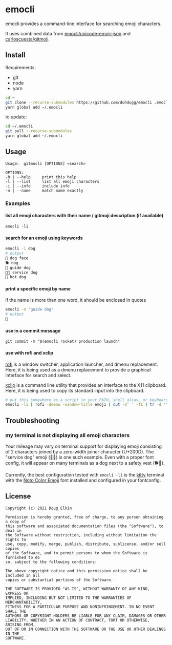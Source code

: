 # emocli

emocli provides a command-line interface for searching emoji characters.

It uses combined data from [emocli/unicode-emoji-json](https://github.com/emocli/unicode-emoji-json) and [carloscuesta/gitmoji](https://github.com/carloscuesta/gitmoji).

## Install

Requirements:

- git
- node
- yarn

```bash
cd ~
git clone --recurse-submodules https://github.com/duhdugg/emocli .emocli
yarn global add ~/.emocli
```

to update:

```bash
cd ~/.emocli
git pull --recurse-submodules
yarn global add ~/.emocli
```

## Usage

```text
Usage:	gitmocli [OPTIONS] <search>

OPTIONS:
-h | --help 	print this help
-l | --list 	list all emoji characters
-i | --info 	include info
-n | --name 	match name exactly
```

### Examples

#### list all emoji characters with their name / gitmoji description (if available)

`emocli -li`

#### search for an emoji using keywords

```bash
emocli -i dog
# output
🐶 dog face
🐕 dog
🦮 guide dog
🐕‍🦺 service dog
🌭 hot dog
```

#### print a specific emoji by name

if the name is more than one word, it should be enclosed in quotes

```bash
emocli -n 'guide dog'
# output
🦮
```

#### use in a commit message

`git commit -m "$(emocli rocket) production launch"`

#### use with rofi and xclip

[rofi](https://github.com/davatorium/rofi) is a window switcher, application launcher, and dmenu replacement. Here, it is being used as a dmenu replacement to provide a graphical interface for search and select.

[xclip](https://github.com/astrand/xclip) is a command line utility that provides an interface to the X11 clipboard. Here, it is being used to copy its standard input into the clipboard.

```bash
# put this somewhere as a script in your PATH, shell alias, or keyboard shortcut
emocli -li | rofi -dmenu -window-title emoji | cut -d' ' -f1 | tr -d '\n' | xclip -selection clipboard
```

## Troubleshooting

### my terminal is not displaying all emoji characters

Your mileage may vary on terminal support for displaying emoji consisting of 2 characters joined by a zero-width joiner character (U+200D). The "service dog" emoji (🐕‍🦺) is one such example. Even with a proper font config, it will appear on many terminals as a dog next to a safety vest (🐕🦺).

Currently, the best configuration tested with `emocli -li` is the [kitty](https://github.com/kovidgoyal/kitty) terminal with the [Noto Color Emoji](https://github.com/DeeDeeG/noto-color-emoji-font) font installed and configured in your fontconfig.

## License

```
Copyright (c) 2021 Doug Elkin

Permission is hereby granted, free of charge, to any person obtaining a copy of
this software and associated documentation files (the "Software"), to deal in
the Software without restriction, including without limitation the rights to
use, copy, modify, merge, publish, distribute, sublicense, and/or sell copies
of the Software, and to permit persons to whom the Software is furnished to do
so, subject to the following conditions:

The above copyright notice and this permission notice shall be included in all
copies or substantial portions of the Software.

THE SOFTWARE IS PROVIDED "AS IS", WITHOUT WARRANTY OF ANY KIND, EXPRESS OR
IMPLIED, INCLUDING BUT NOT LIMITED TO THE WARRANTIES OF MERCHANTABILITY,
FITNESS FOR A PARTICULAR PURPOSE AND NONINFRINGEMENT. IN NO EVENT SHALL THE
AUTHORS OR COPYRIGHT HOLDERS BE LIABLE FOR ANY CLAIM, DAMAGES OR OTHER
LIABILITY, WHETHER IN AN ACTION OF CONTRACT, TORT OR OTHERWISE, ARISING FROM,
OUT OF OR IN CONNECTION WITH THE SOFTWARE OR THE USE OR OTHER DEALINGS IN THE
SOFTWARE.
```

